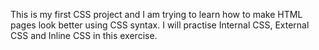 This is my first CSS project and I am trying to learn how to make HTML pages look better using CSS syntax.
I will practise Internal CSS, External CSS and Inline CSS in this exercise.